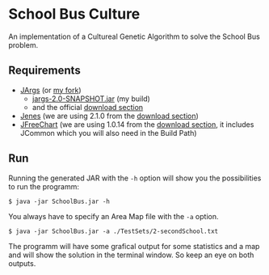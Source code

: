 School Bus Culture
==================

An implementation of a Cultureal Genetic Algorithm to solve the School Bus problem.

Requirements
------------

  * [JArgs](https://github.com/purcell/jargs) (or [my fork](https://github.com/white-gecko/jargs))
    * [jargs-2.0-SNAPSHOT.jar](https://github.com/downloads/white-gecko/jargs/jargs-2.0-SNAPSHOT.jar) (my build)
    * and the official [download section](http://sourceforge.net/projects/jargs/files/jargs/)
  * [Jenes](http://jenes.intelligentia.it/) (we are using 2.1.0 from the [download section](http://sourceforge.net/projects/jenes/files/Jenes/))
  * [JFreeChart](www.jfree.org/jfreechart/) (we are using 1.0.14 from the [download section](http://sourceforge.net/projects/jfreechart/files/), it includes JCommon which you will also need in the Build Path)

Run
---

Running the generated JAR with the `-h` option will show you the possibilities to run the programm:

    $ java -jar SchoolBus.jar -h

You always have to specify an Area Map file with the `-a` option.

    $ java -jar SchoolBus.jar -a ./TestSets/2-secondSchool.txt

The programm will have some grafical output for some statistics and a map and will show the solution in the terminal window. So keep an eye on both outputs.
